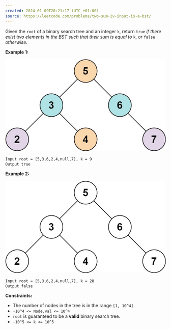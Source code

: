 ```yaml
---
created: 2024-01-09T20:21:17 (UTC +01:00)
source: https://leetcode.com/problems/two-sum-iv-input-is-a-bst/
---
```

Given the `root` of a binary search tree and an integer `k`, return `true` _if there exist two elements in the BST such that their sum is equal to_ `k`, _or_ `false` _otherwise_.

**Example 1:**

![img.png](img.png)

```
Input root = [5,3,6,2,4,null,7], k = 9
Output true
```

**Example 2:**

![img_1.png](img_1.png)

```
Input root = [5,3,6,2,4,null,7], k = 28
Output false
```

**Constraints:**

-   The number of nodes in the tree is in the range `[1, 10^4]`.
-   `-10^4 <= Node.val <= 10^4`
-   `root` is guaranteed to be a **valid** binary search tree.
-   `-10^5 <= k <= 10^5`
